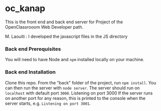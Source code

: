 # oc_kanap #

This is the front end and back end server for Project of the OpenClassrooom Web Developer path.

M. Laouiti : I developed the javascript files in the JS directory

### Back end Prerequisites ###

You will need to have Node and `npm` installed locally on your machine.

### Back end Installation ###

Clone this repo. From the "back" folder of the project, run `npm install`. You 
can then run the server with `node server`. 
The server should run on `localhost` with default port `3000`. 
Listening on port 3000
If the server runs on another port for any reason, this is printed to the
console when the server starts, e.g. `Listening on port 3001`.
